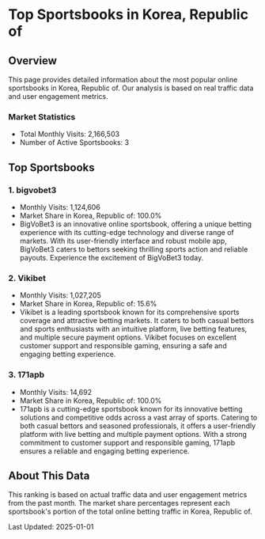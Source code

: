 # Top Sportsbooks in Korea, Republic of

## Overview
This page provides detailed information about the most popular online sportsbooks in Korea, Republic of. 
Our analysis is based on real traffic data and user engagement metrics.

### Market Statistics
- Total Monthly Visits: 2,166,503
- Number of Active Sportsbooks: 3

## Top Sportsbooks

### 1. bigvobet3
- Monthly Visits: 1,124,606
- Market Share in Korea, Republic of: 100.0%
-  BigVoBet3 is an innovative online sportsbook, offering a unique betting experience with its cutting-edge technology and diverse range of markets. With its user-friendly interface and robust mobile app, BigVoBet3 caters to bettors seeking thrilling sports action and reliable payouts. Experience the excitement of BigVoBet3 today.

### 2. Vikibet
- Monthly Visits: 1,027,205
- Market Share in Korea, Republic of: 15.6%
-  Vikibet is a leading sportsbook known for its comprehensive sports coverage and attractive betting markets. It caters to both casual bettors and sports enthusiasts with an intuitive platform, live betting features, and multiple secure payment options. Vikibet focuses on excellent customer support and responsible gaming, ensuring a safe and engaging betting experience.

### 3. 171apb
- Monthly Visits: 14,692
- Market Share in Korea, Republic of: 100.0%
-  171apb is a cutting-edge sportsbook known for its innovative betting solutions and competitive odds across a vast array of sports. Catering to both casual bettors and seasoned professionals, it offers a user-friendly platform with live betting and multiple payment options. With a strong commitment to customer support and responsible gaming, 171apb ensures a reliable and engaging betting experience.


## About This Data
This ranking is based on actual traffic data and user engagement metrics from the past month. 
The market share percentages represent each sportsbook's portion of the total online betting traffic in Korea, Republic of.

Last Updated: 2025-01-01
